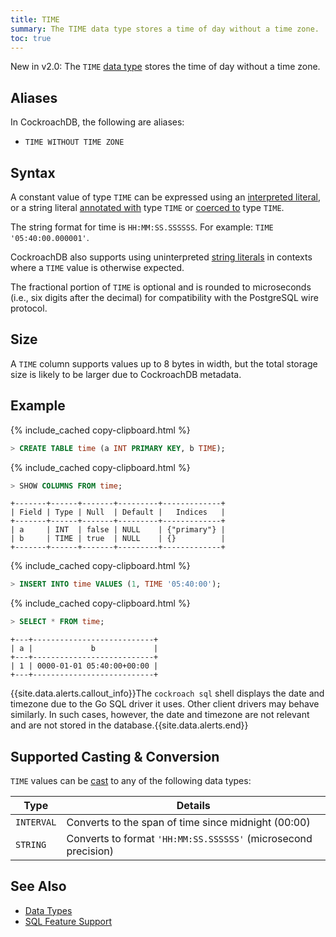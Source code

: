 ```yaml
---
title: TIME
summary: The TIME data type stores a time of day without a time zone.
toc: true
---
```

<span class="version-tag">New in v2.0:</span> The `TIME` [data type](data-types.html) stores the time of day without a time zone.


## Aliases

In CockroachDB, the following are aliases:

- `TIME WITHOUT TIME ZONE`

## Syntax

A constant value of type `TIME` can be expressed using an
[interpreted literal](sql-constants.html#interpreted-literals), or a
string literal
[annotated with](scalar-expressions.html#explicitly-typed-expressions)
type `TIME` or
[coerced to](scalar-expressions.html#explicit-type-coercions) type
`TIME`.

The string format for time is `HH:MM:SS.SSSSSS`. For example: `TIME '05:40:00.000001'`.

CockroachDB also supports using uninterpreted
[string literals](sql-constants.html#string-literals) in contexts
where a `TIME` value is otherwise expected.

The fractional portion of `TIME` is optional and is rounded to microseconds (i.e., six digits after the decimal) for compatibility with the PostgreSQL wire protocol.

## Size

A `TIME` column supports values up to 8 bytes in width, but the total storage size is likely to be larger due to CockroachDB metadata.

## Example

{% include_cached copy-clipboard.html %}
~~~ sql
> CREATE TABLE time (a INT PRIMARY KEY, b TIME);
~~~

{% include_cached copy-clipboard.html %}
~~~ sql
> SHOW COLUMNS FROM time;
~~~
~~~
+-------+------+-------+---------+-------------+
| Field | Type | Null  | Default |   Indices   |
+-------+------+-------+---------+-------------+
| a     | INT  | false | NULL    | {"primary"} |
| b     | TIME | true  | NULL    | {}          |
+-------+------+-------+---------+-------------+
~~~

{% include_cached copy-clipboard.html %}
~~~ sql
> INSERT INTO time VALUES (1, TIME '05:40:00');
~~~

{% include_cached copy-clipboard.html %}
~~~ sql
> SELECT * FROM time;
~~~
~~~
+---+---------------------------+
| a |             b             |
+---+---------------------------+
| 1 | 0000-01-01 05:40:00+00:00 |
+---+---------------------------+
~~~
{{site.data.alerts.callout_info}}The <code>cockroach sql</code> shell displays the date and timezone due to the Go SQL driver it uses. Other client drivers may behave similarly. In such cases, however, the date and timezone are not relevant and are not stored in the database.{{site.data.alerts.end}}

## Supported Casting & Conversion

`TIME` values can be [cast](data-types.html#data-type-conversions-casts) to any of the following data types:

Type | Details
-----|--------
`INTERVAL` | Converts to the span of time since midnight (00:00)
`STRING` | Converts to format `'HH:MM:SS.SSSSSS'` (microsecond precision)

## See Also

- [Data Types](data-types.html)
- [SQL Feature Support](sql-feature-support.html)
